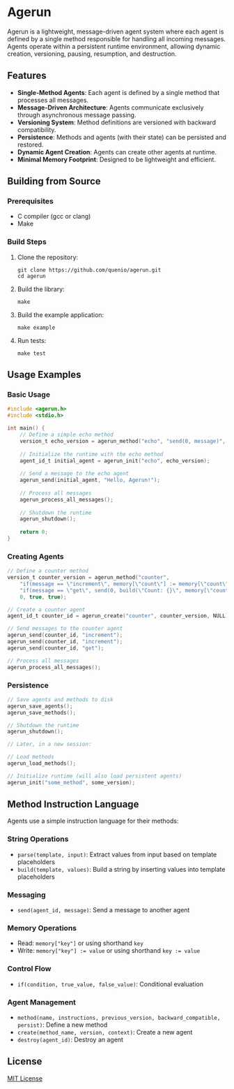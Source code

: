 # Agerun

Agerun is a lightweight, message-driven agent system where each agent is defined by a single method responsible for handling all incoming messages. Agents operate within a persistent runtime environment, allowing dynamic creation, versioning, pausing, resumption, and destruction.

## Features

- **Single-Method Agents**: Each agent is defined by a single method that processes all messages.
- **Message-Driven Architecture**: Agents communicate exclusively through asynchronous message passing.
- **Versioning System**: Method definitions are versioned with backward compatibility.
- **Persistence**: Methods and agents (with their state) can be persisted and restored.
- **Dynamic Agent Creation**: Agents can create other agents at runtime.
- **Minimal Memory Footprint**: Designed to be lightweight and efficient.

## Building from Source

### Prerequisites

- C compiler (gcc or clang)
- Make

### Build Steps

1. Clone the repository:
   ```
   git clone https://github.com/quenio/agerun.git
   cd agerun
   ```

2. Build the library:
   ```
   make
   ```

3. Build the example application:
   ```
   make example
   ```

4. Run tests:
   ```
   make test
   ```

## Usage Examples

### Basic Usage

```c
#include <agerun.h>
#include <stdio.h>

int main() {
    // Define a simple echo method
    version_t echo_version = agerun_method("echo", "send(0, message)", 0, true, false);
    
    // Initialize the runtime with the echo method
    agent_id_t initial_agent = agerun_init("echo", echo_version);
    
    // Send a message to the echo agent
    agerun_send(initial_agent, "Hello, Agerun!");
    
    // Process all messages
    agerun_process_all_messages();
    
    // Shutdown the runtime
    agerun_shutdown();
    
    return 0;
}
```

### Creating Agents

```c
// Define a counter method
version_t counter_version = agerun_method("counter", 
    "if(message == \"increment\", memory[\"count\"] := memory[\"count\"] + 1, \"\")\n"
    "if(message == \"get\", send(0, build(\"Count: {}\", memory[\"count\"])), \"\")",
    0, true, true);

// Create a counter agent
agent_id_t counter_id = agerun_create("counter", counter_version, NULL);

// Send messages to the counter agent
agerun_send(counter_id, "increment");
agerun_send(counter_id, "increment");
agerun_send(counter_id, "get");

// Process all messages
agerun_process_all_messages();
```

### Persistence

```c
// Save agents and methods to disk
agerun_save_agents();
agerun_save_methods();

// Shutdown the runtime
agerun_shutdown();

// Later, in a new session:

// Load methods
agerun_load_methods();

// Initialize runtime (will also load persistent agents)
agerun_init("some_method", some_version);
```

## Method Instruction Language

Agents use a simple instruction language for their methods:

### String Operations

- `parse(template, input)`: Extract values from input based on template placeholders
- `build(template, values)`: Build a string by inserting values into template placeholders

### Messaging

- `send(agent_id, message)`: Send a message to another agent

### Memory Operations

- Read: `memory["key"]` or using shorthand `key`
- Write: `memory["key"] := value` or using shorthand `key := value`

### Control Flow

- `if(condition, true_value, false_value)`: Conditional evaluation

### Agent Management

- `method(name, instructions, previous_version, backward_compatible, persist)`: Define a new method
- `create(method_name, version, context)`: Create a new agent
- `destroy(agent_id)`: Destroy an agent

## License

[MIT License](LICENSE)
